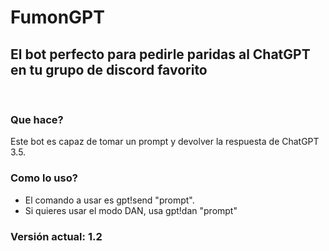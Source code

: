 # FumonGPT
## El bot perfecto para pedirle paridas al ChatGPT en tu grupo de discord favorito
<br />

### Que hace?
Este bot es capaz de tomar un prompt y devolver la respuesta de ChatGPT 3.5.

### Como lo uso?
- El comando a usar es gpt!send "prompt".
- Si quieres usar el modo DAN, usa gpt!dan "prompt"

### Versión actual: 1.2